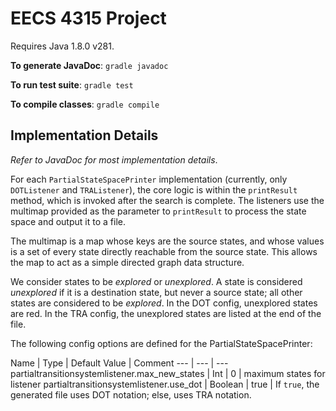 # EECS 4315 Project

Requires Java 1.8.0 v281.

**To generate JavaDoc**: `gradle javadoc`

**To run test suite**: `gradle test`

**To compile classes**: `gradle compile`

## Implementation Details

*Refer to JavaDoc for most implementation details*.

For each `PartialStateSpacePrinter` implementation (currently, only `DOTListener` and `TRAListener`),
the core logic is within the `printResult` method, which is invoked after the search is complete.
The listeners use the multimap provided as the parameter to `printResult` to process the state space
and output it to a file. 

The multimap is a map whose keys are the source states, and whose values is a set of every state directly
reachable from the source state. This allows the map to act as a simple directed graph data structure.

We consider states to be _explored_ or _unexplored_. A state is considered _unexplored_ if it is a destination
state, but never a source state; all other states are considered to be _explored_. In the DOT config, unexplored
states are red. In the TRA config, the unexplored states are listed at the end of the file.


The following config options are defined for the PartialStateSpacePrinter:

Name | Type | Default Value | Comment
--- | --- | ---
partialtransitionsystemlistener.max_new_states | Int | 0 | maximum states for listener
partialtransitionsystemlistener.use_dot | Boolean | true | If `true`, the generated file uses DOT notation; else, uses TRA notation.
